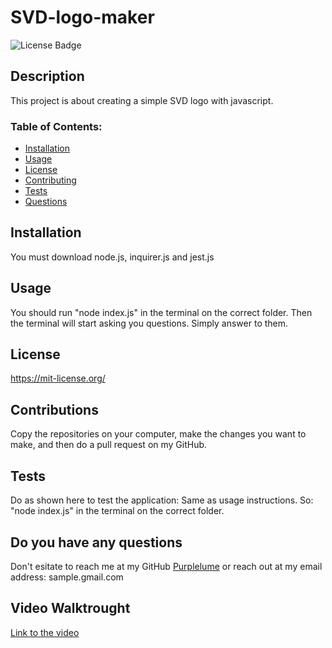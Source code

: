 # SVD-logo-maker 

![License Badge](https://shields.io/badge/license-MIT-blue)

## Description
This project is about creating a simple SVD logo with javascript.

### Table of Contents:
* [Installation](#installation)
* [Usage](#usage)
* [License](#license)
* [Contributing](#contributions)
* [Tests](#tests)
* [Questions](#do-you-have-any-questions)

## Installation  
You must download node.js, inquirer.js and jest.js

## Usage
You should run "node index.js" in the terminal on the correct folder. Then the terminal will start asking you questions. Simply answer to them.

## License
https://mit-license.org/

## Contributions
Copy the repositories on your computer, make the changes you want to make, and then do a pull request on my GitHub.

## Tests
Do as shown here to test the application:
Same as usage instructions. So: "node index.js" in the terminal on the correct folder.

## Do you have any questions
Don't esitate to reach me at my GitHub [Purplelume](https://github.com/Purplelume) or reach out at my email address: sample.gmail.com

## Video Walktrought
[Link to the video](https://drive.google.com/file/d/1HqnI-FNCR1hKD7nYlJNygxgcH174OWRK/view)